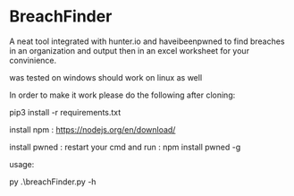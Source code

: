 # BreachFinder
A neat tool integrated with hunter.io and haveibeenpwned to find breaches in an organization and output then in an excel worksheet for your convinience.

was tested on windows should work on linux as well

In order to make it work please do the following after cloning:

pip3 install -r requirements.txt

install npm : https://nodejs.org/en/download/ 

install pwned : restart your cmd and run : npm install pwned -g

usage:

py .\breachFinder.py -h
